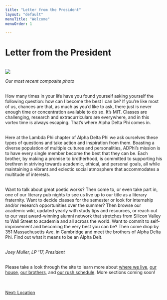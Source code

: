 ```yaml
---
title: "Letter from the President"
layout: "default"
menuTitle: "Welcome"
menuOrder: 1

---
```


<div class="content-big container">

<h1>Letter from the President</h1>
<br />

<img src="/images/tuxedos/Composite.jpg">

*Our most recent composite photo*
<br />
<br />

How many times in your life have you found yourself asking yourself the following question: how can I become the best I can be? If you’re like most of us, chances are that, as much as you’d like to ask, there just is never enough time or concentration available to do so. It’s MIT. Classes are challenging, research and extracurriculars are everywhere, and in this vortex time is always escaping. That’s where Alpha Delta Phi comes in.
<br />
<br />

Here at the Lambda Phi chapter of Alpha Delta Phi we ask ourselves these types of questions and take action and inspiration from them. Boasting a diverse population of multiple cultures and personalities, ADPhi’s mission is to have every single member become the best that they can be. Each brother, by making a promise to brotherhood, is committed to supporting his brethren in striving towards academic, ethical, and personal goals, all while maintaining a vibrant and eclectic social atmosphere that accommodates a multitude of interests.
<br />
<br />

Want to talk about great poetic works? Then come to, or even take part in, one of our literary pub nights to see us live up to our title as a literary fraternity. Want to decide classes for the semester or look for internship and/or research opportunities over the summer? Then browse our academic wiki, updated yearly with study tips and resources, or reach out to our vast award-winning alumni network that stretches from Silicon Valley to Wall Street to academia and all across the world. Want to commit to self-improvement and becoming the very best you can be? Then come drop by 351 Massachusetts Ave. in Cambridge and meet the brothers of Alpha Delta Phi. Find out what it means to be an Alpha Delt.
<br />
<br />

*Joey Muller, LP '17, President*
<br />
<br />

Please take a look through the site to learn more about <a href="/location.html">where we live</a>, <a href="/house.html">our house</a>, <a href="/brothers.html">our brothers</a>, and <a href="/rush.html">our rush schedule</a>. More sections coming soon!

<br />
<br />

<div align="left" class="next">
  <a href="/location.html">Next: Location</a>
</div>

</div>
